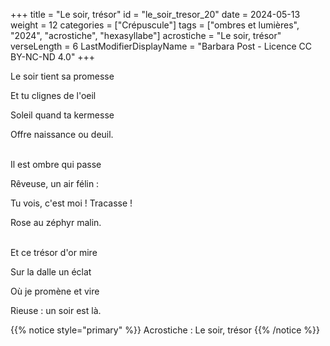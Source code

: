 +++
title = "Le soir, trésor"
id = "le_soir_tresor_20"
date = 2024-05-13
weight = 12
categories = ["Crépuscule"]
tags = ["ombres et lumières", "2024", "acrostiche", "hexasyllabe"]
acrostiche = "Le soir, trésor"
verseLength = 6
LastModifierDisplayName = "Barbara Post - Licence CC BY-NC-ND 4.0"
+++

Le soir tient sa promesse

Et tu clignes de l'oeil

Soleil quand ta kermesse

Offre naissance ou deuil.

 \
Il est ombre qui passe

Rêveuse, un air félin :

Tu vois, c'est moi ! Tracasse !

Rose au zéphyr malin.

 \
Et ce trésor d'or mire

Sur la dalle un éclat

Où je promène et vire

Rieuse : un soir est là.

{{% notice style="primary" %}}
Acrostiche : Le soir, trésor
{{% /notice %}}
